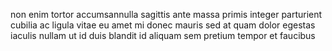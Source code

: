 non enim tortor accumsannulla sagittis ante massa primis integer parturient
cubilia ac ligula vitae eu amet mi donec mauris sed at quam dolor egestas
iaculis nullam ut id duis blandit id aliquam sem pretium tempor et faucibus